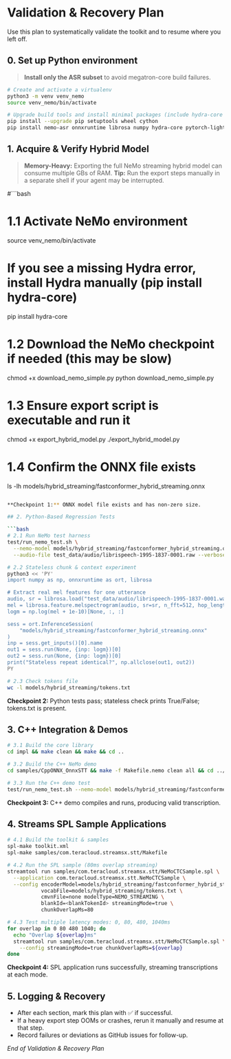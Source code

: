<!--
  End-to-end validation & recovery plan for the Streams STT toolkit.
  Tracks progress across model export, Python tests, C++ demos, and SPL samples.
  Highlights memory-heavy steps that may require manual execution.
-->
# Validation & Recovery Plan

Use this plan to systematically validate the toolkit and to resume where you left off.

## 0. Set up Python environment

> **Install only the ASR subset** to avoid megatron-core build failures.

```bash
# Create and activate a virtualenv
python3 -m venv venv_nemo
source venv_nemo/bin/activate

# Upgrade build tools and install minimal packages (include hydra-core & PyTorch Lightning)
pip install --upgrade pip setuptools wheel cython
pip install nemo-asr onnxruntime librosa numpy hydra-core pytorch-lightning huggingface-hub
```

## 1. Acquire & Verify Hybrid Model

> **Memory-Heavy:** Exporting the full NeMo streaming hybrid model can consume multiple GBs of RAM.
> **Tip:** Run the export steps manually in a separate shell if your agent may be interrupted.

#```bash
# 1.1 Activate NeMo environment
source venv_nemo/bin/activate

# If you see a missing Hydra error, install Hydra manually (pip install hydra-core)
pip install hydra-core

# 1.2 Download the NeMo checkpoint if needed (this may be slow)
chmod +x download_nemo_simple.py
python download_nemo_simple.py

# 1.3 Ensure export script is executable and run it
chmod +x export_hybrid_model.py
./export_hybrid_model.py

# 1.4 Confirm the ONNX file exists
ls -lh models/hybrid_streaming/fastconformer_hybrid_streaming.onnx
```bash

**Checkpoint 1:** ONNX model file exists and has non-zero size.

## 2. Python-Based Regression Tests

```bash
# 2.1 Run NeMo test harness
test/run_nemo_test.sh \
  --nemo-model models/hybrid_streaming/fastconformer_hybrid_streaming.onnx \
  --audio-file test_data/audio/librispeech-1995-1837-0001.raw --verbose

# 2.2 Stateless chunk & context experiment
python3 << 'PY'
import numpy as np, onnxruntime as ort, librosa

# Extract real mel features for one utterance
audio, sr = librosa.load("test_data/audio/librispeech-1995-1837-0001.wav", sr=16000)
mel = librosa.feature.melspectrogram(audio, sr=sr, n_fft=512, hop_length=160, n_mels=80)
logm = np.log(mel + 1e-10)[None, :, :]

sess = ort.InferenceSession(
    "models/hybrid_streaming/fastconformer_hybrid_streaming.onnx"
)
inp = sess.get_inputs()[0].name
out1 = sess.run(None, {inp: logm})[0]
out2 = sess.run(None, {inp: logm})[0]
print("Stateless repeat identical?", np.allclose(out1, out2))
PY

# 2.3 Check tokens file
wc -l models/hybrid_streaming/tokens.txt
```

**Checkpoint 2:** Python tests pass; stateless check prints True/False; tokens.txt is present.

## 3. C++ Integration & Demos

```bash
# 3.1 Build the core library
cd impl && make clean && make && cd ..

# 3.2 Build the C++ NeMo demo
cd samples/CppONNX_OnnxSTT && make -f Makefile.nemo clean all && cd ../..

# 3.3 Run the C++ demo test
test/run_nemo_test.sh --nemo-model models/hybrid_streaming/fastconformer_hybrid_streaming.onnx
```

**Checkpoint 3:** C++ demo compiles and runs, producing valid transcription.

## 4. Streams SPL Sample Applications

```bash
# 4.1 Build the toolkit & samples
spl-make toolkit.xml
spl-make samples/com.teracloud.streamsx.stt/Makefile

# 4.2 Run the SPL sample (80ms overlap streaming)
streamtool run samples/com.teracloud.streamsx.stt/NeMoCTCSample.spl \
  --application com.teracloud.streamsx.stt.NeMoCTCSample \
  --config encoderModel=models/hybrid_streaming/fastconformer_hybrid_streaming.onnx \
           vocabFile=models/hybrid_streaming/tokens.txt \
           cmvnFile=none modelType=NEMO_STREAMING \
           blankId=<blankTokenId> streamingMode=true \
           chunkOverlapMs=80

# 4.3 Test multiple latency modes: 0, 80, 480, 1040ms
for overlap in 0 80 480 1040; do
  echo "Overlap ${overlap}ms"
  streamtool run samples/com.teracloud.streamsx.stt/NeMoCTCSample.spl \
    --config streamingMode=true chunkOverlapMs=${overlap}
done
```

**Checkpoint 4:** SPL application runs successfully, streaming transcriptions at each mode.

## 5. Logging & Recovery

- After each section, mark this plan with ✅ if successful.
- If a heavy export step OOMs or crashes, rerun it manually and resume at that step.
- Record failures or deviations as GitHub issues for follow-up.

_End of Validation & Recovery Plan_